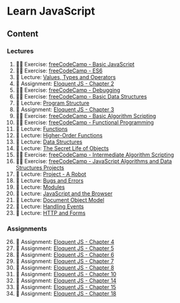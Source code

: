 # Learn JavaScript

## Content

### Lectures

1. 🏃‍♂️ Exercise: [freeCodeCamp - Basic JavaScript](./js-ex-freecodecamp-basic-js.md)
2. 🏃‍♂️ Exercise: [freeCodeCamp - ES6](./js-ex-freecodecamp-es6.md)
3. 📖 Lecture: [Values, Types and Operators](./js-lec-values-types-operators.md)
4. 🚀 Assignment: [Eloquent JS - Chapter 2](./js-as-eloquentjs-ch2.md)
5. 🏃‍♂️ Exercise: [freeCodeCamp - Debugging](./js-ex-freecodecamp-debugging.md)
6. 🏃‍♂️ Exercise: [freeCodeCamp - Basic Data Structures](./js-ex-freecodecamp-basic-data-structures.md)
7. 📖 Lecture: [Program Structure](./js-lec-program-structure.md)
8. 🚀 Assignment: [Eloquent JS - Chapter 3](./js-as-eloquentjs-ch3.md)
9. 🏃‍♂️ Exercise: [freeCodeCamp - Basic Algorithm Scripting](./js-ex-freecodecamp-basic-algorithm-scripting.md)
10. 🏃‍♂️ Exercise: [freeCodeCamp - Functional Programming](./js-ex-freecodecamp-functional-programming.md)
11. 📖 Lecture: [Functions](./js-lec-functions.md)
12. 📖 Lecture: [Higher-Order Functions](./js-lec-higher-order-functions.md)
13. 📖 Lecture: [Data Structures](./js-lec-data-structures.md)
14. 📖 Lecture: [The Secret Life of Objects](./js-lec-the-secret-life-of-objects.md)
15. 🏃‍♂️ Exercise: [freeCodeCamp - Intermediate Algorithm Scripting](./js-ex-freecodecamp-intermediate-algorithm-scripting.md)
16. 🏃‍♂️ Exercise: [freeCodeCamp - JavaScript Algorithms and Data Structures Projects](./js-ex-freecodecamp-projects.md)
17. 📖 Lecture: [Project - A Robot](./js-lec-project-a-robot.md)
18. 📖 Lecture: [Bugs and Errors](./js-lec-bugs-and-errors.md)
19. 📖 Lecture: [Modules](./js-lec-modules.md)
20. 📖 Lecture: [JavaScript and the Browser](./js-lec-js-and-the-browser.md)
21. 📖 Lecture: [Document Object Model](./js-lec-document-object-model.md)
22. 📖 Lecture: [Handling Events](./js-lec-handling-events.md)
23. 📖 Lecture: [HTTP and Forms](./js-lec-http-and-forms.md)

### Assignments

26. 🚀 Assignment: [Eloquent JS - Chapter 4](./js-as-eloquentjs-ch4.md)
27. 🚀 Assignment: [Eloquent JS - Chapter 5](./js-as-eloquentjs-ch5.md)
28. 🚀 Assignment: [Eloquent JS - Chapter 6](./js-as-eloquentjs-ch6.md)
29. 🚀 Assignment: [Eloquent JS - Chapter 7](./js-as-eloquentjs-ch7.md)
30. 🚀 Assignment: [Eloquent JS - Chapter 8](./js-as-eloquentjs-ch8.md)
31. 🚀 Assignment: [Eloquent JS - Chapter 10](./js-as-eloquentjs-ch10.md)
32. 🚀 Assignment: [Eloquent JS - Chapter 14](./js-as-eloquentjs-ch14.md)
33. 🚀 Assignment: [Eloquent JS - Chapter 15](./js-as-eloquentjs-ch15.md)
34. 🚀 Assignment: [Eloquent JS - Chapter 18](./js-as-eloquentjs-ch18.md)
